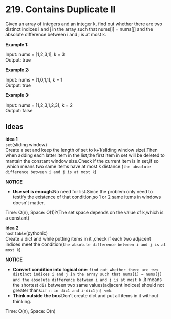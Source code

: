 # 219. Contains Duplicate II        

Given an array of integers and an integer k, find out whether there are two distinct indices i and j in the array such that nums[i] = nums[j] and the absolute difference between i and j is at most k.    

**Example 1:**

Input: nums = [1,2,3,1], k = 3    
Output: true       

**Example 2:**

Input: nums = [1,0,1,1], k = 1    
Output: true   

**Example 3:**

Input: nums = [1,2,3,1,2,3], k = 2    
Output: false       

## Ideas      
**idea 1**   
`set`(sliding window)     
Create a set  and keep the length of set to k+1(sliding window size).Then when adding each latter item in the list,the first item in set will be deleted to mantain the constant window size.Check if the current item is in set,if so ,which means two same items have at most k distance.(`the absolute difference between i and j is at most k`)       

**NOTICE**      
* **Use set is enough**:No need for list.Since the problem only need to testify the existence of that condition,so 1 or 2 same items in windows doesn't matter.             

Time: O(n), Space: O(1)?(The set space depends on the value of k,which is a constant)

**idea 2**   
`hashtable`(pythonic)     
Create a dict and while putting items in it ,check if each two adjacent indices meet the condition(`the absolute difference between i and j is at most k`)    
   

**NOTICE**      
* **Convert condition into logical one**:  `find out whether there are two distinct indices i and j in the array such that nums[i] = nums[j] and the absolute difference between i and j is at most k` ,it means the shortest `dis` between two same values(adjacent indices) should not greater than`k`:`if n in dic1 and i-dic1[n] <=k`.         
* **Think outside the box**:Don't create dict and put all items in it without thinking.            

Time: O(n), Space: O(n) 


